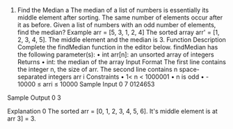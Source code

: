 1. Find the Median
a The median of a list of numbers is essentially its middle element after
sorting. The same number of elements occur after it as before. Given
a list of numbers with an odd number of elements, find the median?
Example
arr = [5, 3, 1, 2, 4]
The sorted array arr' = [1, 2, 3, 4, 5]. The middle element and the
median is 3.
Function Description
Complete the findMedian function in the editor below.
findMedian has the following parameter(s):
• int arr[n]: an unsorted array of integers
Returns
• int: the median of the array
Input Format
The first line contains the integer n, the size of arr.
The second line contains n space-separated integers arr i
Constraints
• 1< n < 1000001
• n is odd
• - 10000 ≤ arri ≤ 10000
Sample Input 0
7
0124653

Sample Output 0
3

Explanation 0
The sorted arr = [0, 1, 2, 3, 4, 5, 6]. It's middle element is at
arr 3] = 3.